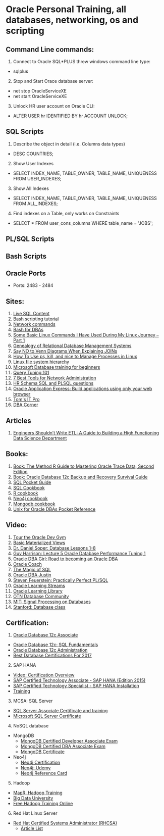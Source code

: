 # Oracle Personal Training, all databases, networking, os and scripting 

## Command Line commands:

1. Connect to Oracle SQL*PLUS threw windows command line type: 
  * sqlplus
  
  
2. Stop and Start Orace database server:
  * net stop OracleServiceXE
  * net start OracleServiceXE

  
3. Unlock HR user account on Oracle CLI:
  * ALTER USER hr IDENTIFIED BY hr ACCOUNT UNLOCK;

  
## SQL Scripts

1. Describe the object in detail (i.e. Columns data types)
  * DESC COUNTRIES;


2. Show User Indexes
  * SELECT INDEX_NAME, TABLE_OWNER, TABLE_NAME, UNIQUENESS FROM USER_INDEXES;

  
3. Show All Indexes
  * SELECT INDEX_NAME, TABLE_OWNER, TABLE_NAME, UNIQUENESS FROM ALL_INDEXES;

  
4. Find indexes on a Table, only works on Constraints
  * SELECT * FROM user_cons_columns WHERE table_name = 'JOBS';


## PL/SQL Scripts


## Bash Scripts


## Oracle Ports

* Ports: 2483 - 2484


## Sites:

1. [Live SQL Content](https://livesql.oracle.com/apex/livesql/file/toc.html)
2. [Bash scripting tutorial](https://bluepenguinlist.com/2016/11/04/bash-scripting-tutorial/?fromTwitterID=nixCraft)
3. [Network commands](https://blog.pandorafms.org/network-commands/)
4. [Bash for DBAs](https://amitzil.wordpress.com/2016/09/07/bash-for-dbas-part-1/)
5. [Some Basic Linux Commands I Have Used During My Linux Journey – Part 1](http://www.unixmen.com/basic-linux-commands-used-linux-journey/)
6. [Genealogy of Relational Database Management Systems](https://hpi.de/fileadmin/user_upload/fachgebiete/naumann/projekte/RDBMSGenealogy/RDBMS_Genealogy_V4_print.pdf)
7. [Say NO to Venn Diagrams When Explaining JOINs](https://blog.jooq.org/2016/07/05/say-no-to-venn-diagrams-when-explaining-joins/)
8. [How To Use ps, kill, and nice to Manage Processes in Linux](https://www.digitalocean.com/community/tutorials/how-to-use-ps-kill-and-nice-to-manage-processes-in-linux?utm_content=bufferd2197&utm_medium=social&utm_source=twitter.com&utm_campaign=buffer)
9. [Linux file system hierarchy](https://www.blackmoreops.com/2015/06/18/linux-file-system-hierarchy-v2-0/)
10. [Microsoft Database training for beginners](https://mva.microsoft.com/en-US/training-courses/database-fundamentals-8243?l=TEBiexJy_5904984382)
11. [Query Tuning 101](https://blogs.oracle.com/sql/entry/query_tuning_101_comparing_execution?utm_content=buffer88039&utm_medium=social&utm_source=twitter.com&utm_campaign=buffer)
12. [7 Best Tools for Network Administration](https://blogs.oracle.com/sql/entry/query_tuning_101_comparing_execution?utm_content=buffer88039&utm_medium=social&utm_source=twitter.com&utm_campaign=buffer)
13. [HR Schema SQL and PLSQL questions](http://www.srikanthtechnologies.com/oracle/dec9/hrqueries.html)
14. [Oracle Application Express: Build applications using only your web browser](https://apex.oracle.com/en/)
15. [Tom's IT Pro](http://www.tomsitpro.com/)
16. [DBA Corner](http://www.dbta.com/Columns/DBA-Corner/)



## Articles
1. [Engineers Shouldn’t Write ETL: A Guide to Building a High Functioning Data Science Department](https://multithreaded.stitchfix.com/blog/2016/03/16/engineers-shouldnt-write-etl/)



## Books:

1. [Book: The Method R Guide to Mastering Oracle Trace Data, Second Edition](https://books.google.ie/books?id=f---DAEACAAJ&dq=he+Method+R+Guide+to+MASTERING+ORACLE+TRACE+DATA&hl=en&sa=X&ved=0ahUKEwj60f-qu6jQAhVoIcAKHQYQDAIQ6AEIGjAA)
2. [Book: Oracle Database 12c Backup and Recovery Survival Guide](https://www.amazon.com/Oracle-Database-Recovery-Survival-ebook/dp/B00FF1PHAW%3FSubscriptionId%3DAKIAJBDF5XQBATGDX4VQ%26tag%3Dspea06-20%26linkCode%3Dxm2%26camp%3D2025%26creative%3D165953%26creativeASIN%3DB00FF1PHAW)
3. [SQL Pocket Guide](http://shop.oreilly.com/product/0636920013471.do)
4. [SQL Cookbook](http://shop.oreilly.com/product/9780596009762.do)
5. [R cookbook](http://shop.oreilly.com/product/9780596809164.do)
6. [Neo4j cookbook](https://www.amazon.com/gp/product/178328725X/)
7. [Mongodb cookbook](https://www.amazon.com/MongoDB-Cookbook-Second-Cyrus-Dasadia/dp/1785289985/ref=sr_1_1?s=books&ie=UTF8&qid=1478778102&sr=1-1&keywords=Mongodb+cookbook)	
8. [Unix for Oracle DBAs Pocket Reference](https://www.amazon.com/Unix-Oracle-DBAs-Pocket-Reference-ebook/dp/B0026OR2VS/ref=sr_1_3?s=books&ie=UTF8&qid=1478778363&sr=1-3&keywords=Oracle+dba+scripts)
	


## Video:

1. [Tour the Oracle Dev Gym](https://www.youtube.com/watch?v=FbHP7usHtzA)
2. [Basic Materialized Views](http://docs.oracle.com/database/121/DWHSG/basicmv.htm#DWHSG008)
3. [Dr. Daniel Soper: Database Lessons 1-8](https://www.youtube.com/watch?v=Xk3cgUdoieU)
4. [Guy Harrison: Lecture 5 Oracle Database Performance Tuning 1](https://www.youtube.com/watch?v=Ah1xjCl6Axg&index=9&list=PL070EB064AA22053F)
5. [Oracle DBA Girl: Road to becoming an Oracle DBA](https://www.youtube.com/watch?v=CfV2BUXPPcw&list=PLa6d4MyZlN5kEDluaHe4kMn0rvem-S3lX)
6. [Oracle Coach](https://www.youtube.com/user/oraclecoach/playlists)
7. [The Magic of SQL](https://www.youtube.com/channel/UCWeOtlakw8g01MrR8U4yYtg/playlists)
8. [Oracle DBA Justin](https://www.youtube.com/watch?v=28E37BUX6o8&index=8&list=PLMNHKeH57OwAxTDi25giHkLxzFlUbeXOE)
9. [Steven Feuerstein: Practically Perfect PL/SQL](https://www.youtube.com/channel/UCpJpLMRm452kVcie3RpINPw/playlists)
10. [Oracle Learning Streams](https://www.youtube.com/user/oraclelearningstream/playlists)
11. [Oracle Learning Library](https://www.youtube.com/user/OracleLearning/playlists)
12. [OTN Database Community](https://www.youtube.com/user/OTNDatabasechannel/videos)
13. [MIT: Signal Processing on Databases](https://www.youtube.com/watch?v=zNGKX-4PRsk&list=PLUl4u3cNGP62DPmPLrVyYfk3-Try_ftJJ)
14. [Stanford: Database class](https://www.youtube.com/watch?v=D-k-h0GuFmE&list=PL6hGtHedy2Z4EkgY76QOcueU8lAC4o6c3)


## Certification:

1. [Oracle Database 12c Associate](https://education.oracle.com/pls/web_prod-plq-dad/db_pages.getpage?page_id=654&get_params=p_id:248&p_org_id=1001&lang=US#tabs-1)
  * [Oracle Database 12c: SQL Fundamentals](http://education.oracle.com/pls/web_prod-plq-dad/db_pages.getpage?page_id=5001&get_params=p_exam_id:1Z0-061) 
  * [Oracle Database 12c Administration](http://education.oracle.com/pls/web_prod-plq-dad/db_pages.getpage?page_id=5001&get_params=p_exam_id:1Z0-075)
  * [Best Database Certifications For 2017](http://www.tomsitpro.com/articles/database-certifications,2-664.html)	
2. SAP HANA
  * [Video: Certification Overview](https://www.youtube.com/watch?v=GZa0GXwE9Mc)
  * [SAP Certified Technology Associate - SAP HANA (Edition 2015)](https://training.sap.com/shop/certification/c_hanatec151-sap-certified-technology-associate---sap-hana-edition-2015-g/)
  * [SAP Certified Technology Specialist - SAP HANA Installation](https://training.sap.com/shop/certification/e_hanains151-sap-certified-technology-specialist---sap-hana-installation-edition-2015-g/)
  * [Training](http://www.itconductor.com/blog/what-i-learned-completing-3-sap-hana-certification-exams-in-10-days)
3. MCSA: SQL Server 
  * [SQL Server Associate Certificate and training](https://www.microsoft.com/en-us/learning/mcsa-sql-2016-certification.aspx) 
  * [Microsoft SQL Server Certificate](https://www.microsoft.com/en-ie/learning/sql-certification.aspx)
4. NoSQL database
  * MongoDB
    * [MongoDB Certified Developer Associate Exam](https://university.mongodb.com/certification/developer/about)
	* [MongoDB Certified DBA Associate Exam](https://university.mongodb.com/certification/dba/about) 
	* [MongoDB Certificate](https://university.mongodb.com/courses/catalog) 
  * Neo4j
    * [Neo4j Certification](https://neo4j.com/graphacademy/neo4j-certification/)
    * [Neo4j: Udemy](https://www.udemy.com/neo4j_beginners1/)
	* [Neo4j Reference Card](http://neo4j.com/docs/cypher-refcard/current/)
5. Hadoop
  * [MapR: Hadoop Training](https://www.mapr.com/services/mapr-academy/big-data-hadoop-online-training-all)
  * [Big Data University](https://bigdatauniversity.com/)
  * [Free Hadoop Training Online](http://www.tomsitpro.com/articles/free-hadoop-training-online,1-2074.html)
6. Red Hat Linux Server
  * [Red Hat Certified Systems Administrator (RHCSA)](https://www.redhat.com/en/services/certification/rhcsa) 
    * [Article List](http://www.tomsitpro.com/articles/linux-certifications,2-654-5.html)

 
  
  